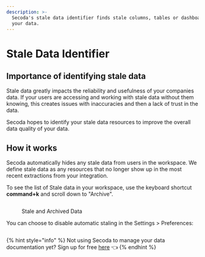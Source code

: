 ```yaml
---
description: >-
  Secoda's stale data identifier finds stale columns, tables or dashboards in
  your data.
---
```


# Stale Data Identifier

## Importance of identifying stale data <a href="#h_3a4bfd6458" id="h_3a4bfd6458"></a>

Stale data greatly impacts the reliability and usefulness of your companies data. If your users are accessing and working with stale data without them knowing, this creates issues with inaccuracies and then a lack of trust in the data.

Secoda hopes to identify your stale data resources to improve the overall data quality of your data.

## How it works <a href="#h_3a4bfd6458" id="h_3a4bfd6458"></a>

Secoda automatically hides any stale data from users in the workspace. We define stale data as any resources that no longer show up in the most recent extractions from your integration.

To see the list of Stale data in your workspace, use the keyboard shortcut **command+k** and scroll down to "Archive".

<figure><img src="../.gitbook/assets/Kapture 2023-10-23 at 14.48.58.gif" alt=""><figcaption><p>Stale and Archived Data</p></figcaption></figure>

You can choose to disable automatic staling in the Settings > Preferences:

<figure><img src="https://secoda-public-media-assets.s3.amazonaws.com/e86edef7-cb0f-444c-bdf1-bf2cc21f6cf1.png" alt=""><figcaption></figcaption></figure>

{% hint style="info" %}
Not using Secoda to manage your data documentation yet? Sign up for free [here](http://app.secoda.co/) 👈
{% endhint %}
